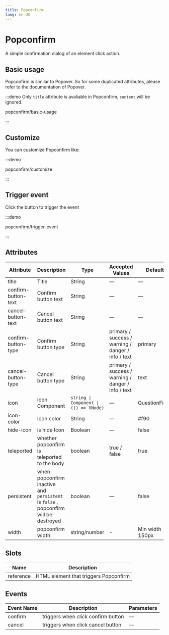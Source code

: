 ```yaml
---
title: Popconfirm
lang: en-US
---
```


# Popconfirm

A simple confirmation dialog of an element click action.

## Basic usage

Popconfirm is similar to Popover. So for some duplicated attributes, please refer to the documentation of Popover.

:::demo Only `title` attribute is avaliable in Popconfirm, `content` will be ignored.

popconfirm/basic-usage

:::

## Customize

You can customize Popconfirm like:

:::demo

popconfirm/customize

:::

## Trigger event

Click the button to trigger the event

:::demo

popconfirm/trigger-event

:::

## Attributes

| Attribute           | Description                                                                         | Type                                   | Accepted Values                                    | Default         |
| ------------------- | ----------------------------------------------------------------------------------- | -------------------------------------- | -------------------------------------------------- | --------------- |
| title               | Title                                                                               | String                                 | —                                                  | —               |
| confirm-button-text | Confirm button text                                                                 | String                                 | —                                                  | —               |
| cancel-button-text  | Cancel button text                                                                  | String                                 | —                                                  | —               |
| confirm-button-type | Confirm button type                                                                 | String                                 | primary / success / warning / danger / info / text | primary         |
| cancel-button-type  | Cancel button type                                                                  | String                                 | primary / success / warning / danger / info / text | text            |
| icon                | Icon Component                                                                      | `string \| Component \| (() => VNode)` | —                                                  | QuestionFilled  |
| icon-color          | Icon color                                                                          | String                                 | —                                                  | #f90            |
| hide-icon           | is hide Icon                                                                        | Boolean                                | —                                                  | false           |
| teleported          | whether popconfirm is teleported to the body                                        | boolean                                | true / false                                       | true            |
| persistent          | when popconfirm inactive and `persistent` is `false` , popconfirm will be destroyed | boolean                                | —                                                  | false           |
| width               | popconfirm width                                                                    | string/number                          | -                                                  | Min width 150px |

## Slots

| Name      | Description                           |
| --------- | ------------------------------------- |
| reference | HTML element that triggers Popconfirm |

## Events

| Event Name | Description                        | Parameters |
| ---------- | ---------------------------------- | ---------- |
| confirm    | triggers when click confirm button | —          |
| cancel     | triggers when click cancel button  | —          |
